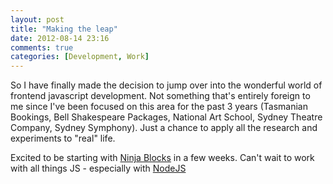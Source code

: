 ```yaml
---
layout: post
title: "Making the leap"
date: 2012-08-14 23:16
comments: true
categories: [Development, Work]
---
```


So I have finally made the decision to jump over into the wonderful world of frontend javascript development. Not something that's entirely foreign to me since I've been focused on this area for the past 3 years (Tasmanian Bookings, Bell Shakespeare Packages, National Art School, Sydney Theatre Company, Sydney Symphony). Just a chance to apply all the research and experiments to "real" life.


Excited to be starting with [Ninja Blocks](http://www.ninjablocks.com) in a few weeks. Can't wait to work with all things JS - especially with [NodeJS](http://www.nodejs.org)